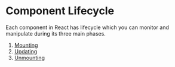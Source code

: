 # Component Lifecycle

Each component in React has lifecycle which you can monitor and manipulate during its three main phases.

1. [Mounting](6.1.%20Mounting.md)
1. [Updating](6.2.%20Updating.md)
1. [Unmounting](6.3.%20Unmounting.md)
